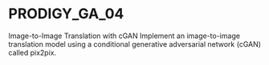 # PRODIGY_GA_04
Image-to-Image Translation with cGAN Implement an image-to-image translation model using a conditional generative adversarial network (cGAN) called pix2pix. 
